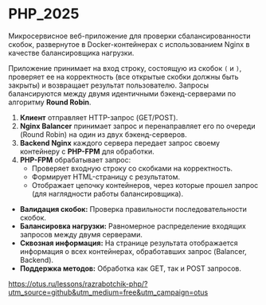 # PHP_2025

Микросервисное веб-приложение для проверки сбалансированности скобок, развернутое в Docker-контейнерах с использованием Nginx в качестве балансировщика нагрузки.


Приложение принимает на вход строку, состоящую из скобок `(` и `)`, проверяет ее на корректность (все открытые скобки должны быть закрыты) и возвращает результат пользователю. Запросы балансируются между двумя идентичными бэкенд-серверами по алгоритму **Round Robin**.


1.  **Клиент** отправляет HTTP-запрос (GET/POST).
2.  **Nginx Balancer** принимает запрос и перенаправляет его по очереди (Round Robin) на один из двух бэкенд-серверов.
3.  **Backend Nginx** каждого сервера передает запрос своему контейнеру с **PHP-FPM** для обработки.
4.  **PHP-FPM** обрабатывает запрос:
    *   Проверяет входную строку со скобками на корректность.
    *   Формирует HTML-страницу с результатом.
    *   Отображает цепочку контейнеров, через которые прошел запрос (для наглядности работы балансировщика).


*   **Валидация скобок:** Проверка правильности последовательности скобок.
*   **Балансировка нагрузки:** Равномерное распределение входящих запросов между двумя серверами.
*   **Сквозная информация:** На странице результата отображается информация о всех контейнерах, обработавших запрос (Balancer, Backend).
*   **Поддержка методов:** Обработка как GET, так и POST запросов.


https://otus.ru/lessons/razrabotchik-php/?utm_source=github&utm_medium=free&utm_campaign=otus
